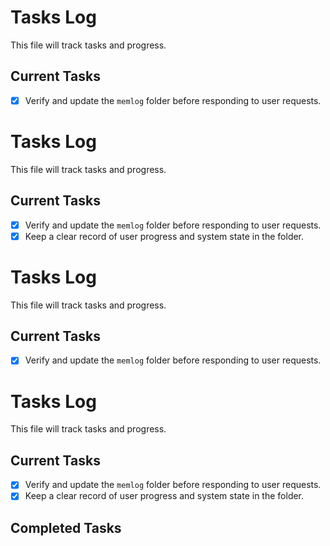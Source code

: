 # Tasks Log

This file will track tasks and progress.

## Current Tasks

- [x] Verify and update the `memlog` folder before responding to user requests.
# Tasks Log

This file will track tasks and progress.

## Current Tasks

- [x] Verify and update the `memlog` folder before responding to user requests.
- [x] Keep a clear record of user progress and system state in the folder.
# Tasks Log

This file will track tasks and progress.

## Current Tasks

- [x] Verify and update the `memlog` folder before responding to user requests.
# Tasks Log

This file will track tasks and progress.

## Current Tasks

- [x] Verify and update the `memlog` folder before responding to user requests.
- [x] Keep a clear record of user progress and system state in the folder.

## Completed Tasks
